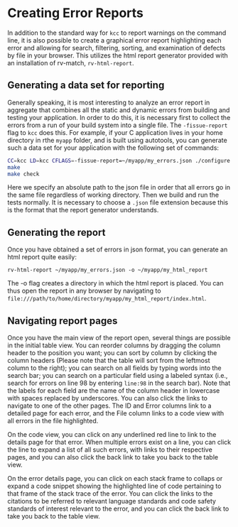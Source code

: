 # Creating Error Reports

In addition to the standard way for `kcc` to report warnings on the command line, it is also possible to create a graphical error report highlighting each error and allowing for search, filtering, sorting, and examination of defects by file in your browser. This utilizes the html report generator provided with an installation of rv-match, `rv-html-report`.

## Generating a data set for reporting

Generally speaking, it is most interesting to analyze an error report in aggregate that combines all the static and dynamic errors from building and testing your application. In order to do this, it is necessary first to collect the errors from a run of your build system into a single file. The `-fissue-report` flag to `kcc` does this. For example, if your C application lives in your home directory in rthe `myapp` folder, and is built using autotools, you can generate such a data set for your application with the following set of commands:

```bash
CC=kcc LD=kcc CFLAGS=-fissue-report=~/myapp/my_errors.json ./configure
make
make check
```

Here we specify an absolute path to the json file in order that all errors go in the same file regardless of working directory. Then we build and run the tests normally. It is necessary to choose a `.json` file extension because this is the format that the report generator understands.

## Generating the report

Once you have obtained a set of errors in json format, you can generate an html report quite easily:

```
rv-html-report ~/myapp/my_errors.json -o ~/myapp/my_html_report
```

The -o flag creates a directory in which the html report is placed. You can thus open the report in any browser by navigating to `file:///path/to/home/directory/myapp/my_html_report/index.html`.

## Navigating report pages

Once you have the main view of the report open, several things are possible in the initial table view. You can reorder columns by dragging the column header to the position you want; you can sort by column by clicking the column headers (Please note that the table will sort from the leftmost column to the right); you can search on all fields by typing words into the search bar; you can search on a particular field using a labeled syntax (i.e., search for errors on line 98 by entering `line:98` in the search bar). Note that the labels for each field are the name of the column header in lowercase with spaces replaced by underscores. You can also click the links to navigate to one of the other pages. The ID and Error columns link to a detailed page for each error, and the File column links to a code view with all errors in the file highlighted.

On the code view, you can click on any underlined red line to link to the details page for that error. When multiple errors exist on a line, you can click the line to expand a list of all such errors, with links to their respective pages, and you can also click the back link to take you back to the table view.

On the error details page, you can click on each stack frame to collaps or expand a code snippet showing the highlighted line of code pertaining to that frame of the stack trace of the error. You can click the links to the citations to be referred to relevant language standards and code safety standards of interest relevant to the error, and you can click the back link to take you back to the table view.
